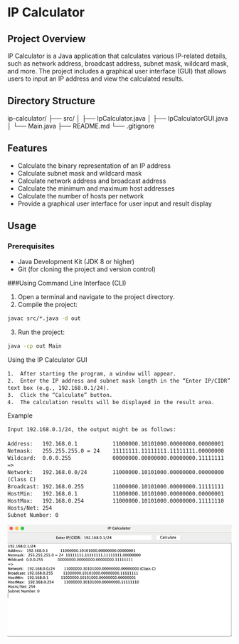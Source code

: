 # IP Calculator

## Project Overview

IP Calculator is a Java application that calculates various IP-related details, such as network address, broadcast address, subnet mask, wildcard mask, and more. The project includes a graphical user interface (GUI) that allows users to input an IP address and view the calculated results.

## Directory Structure

ip-calculator/
├── src/
│   ├── IpCalculator.java
│   ├── IpCalculatorGUI.java
│   └── Main.java
├── README.md
└── .gitignore

## Features

- Calculate the binary representation of an IP address
- Calculate subnet mask and wildcard mask
- Calculate network address and broadcast address
- Calculate the minimum and maximum host addresses
- Calculate the number of hosts per network
- Provide a graphical user interface for user input and result display

## Usage

### Prerequisites

- Java Development Kit (JDK 8 or higher)
- Git (for cloning the project and version control)


###Using Command Line Interface (CLI)

1.	Open a terminal and navigate to the project directory. 
2.  Compile the project:
```cmd
javac src/*.java -d out
```
3.	Run the project:
```cmd
java -cp out Main
```

Using the IP Calculator GUI

	1.	After starting the program, a window will appear.
	2.	Enter the IP address and subnet mask length in the “Enter IP/CIDR” text box (e.g., 192.168.0.1/24).
	3.	Click the “Calculate” button.
	4.	The calculation results will be displayed in the result area.
Example
```
Input 192.168.0.1/24, the output might be as follows:

Address:   192.168.0.1           11000000.10101000.00000000.00000001
Netmask:   255.255.255.0 = 24    11111111.11111111.11111111.00000000
Wildcard:  0.0.0.255             00000000.00000000.00000000.11111111
=>
Network:   192.168.0.0/24        11000000.10101000.00000000.00000000 (Class C)
Broadcast: 192.168.0.255         11000000.10101000.00000000.11111111
HostMin:   192.168.0.1           11000000.10101000.00000000.00000001
HostMax:   192.168.0.254         11000000.10101000.00000000.11111110
Hosts/Net: 254
Subnet Number: 0
```

![img.png](img.png)